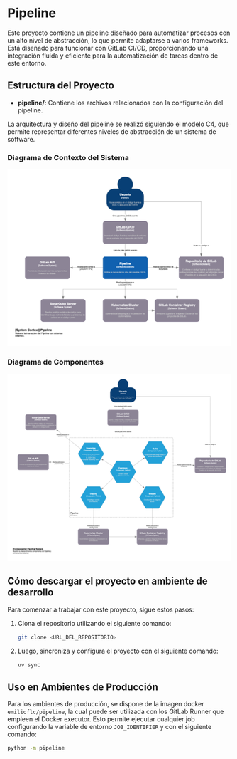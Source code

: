 # Pipeline
Este proyecto contiene un pipeline diseñado para automatizar procesos con un alto nivel de abstracción, lo que permite adaptarse a varios frameworks. Está diseñado para funcionar con GitLab CI/CD, proporcionando una integración fluida y eficiente para la automatización de tareas dentro de este entorno.

## Estructura del Proyecto

- **pipeline/**: Contiene los archivos relacionados con la configuración del pipeline.

La arquitectura y diseño del pipeline se realizó siguiendo el modelo C4, que permite representar diferentes niveles de abstracción de un sistema de software.

### Diagrama de Contexto del Sistema

![img](public/Pipeline-SystemContext.png)

### Diagrama de Componentes

![img](public/Pipeline-Components.png)

## Cómo descargar el proyecto en ambiente de desarrollo

Para comenzar a trabajar con este proyecto, sigue estos pasos:

1. Clona el repositorio utilizando el siguiente comando:

    ```bash
    git clone <URL_DEL_REPOSITORIO>
    ```

2. Luego, sincroniza y configura el proyecto con el siguiente comando:

    ```bash
    uv sync
    ```

## Uso en Ambientes de Producción

Para los ambientes de producción, se dispone de la imagen docker `emilioflc/pipeline`, la cual puede ser utilizada con los GitLab Runner que empleen el Docker executor. Esto permite ejecutar cualquier job configurando la variable de entorno `JOB_IDENTIFIER` y con el siguiente comando:

```bash
python -m pipeline
```
